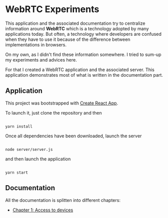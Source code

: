 # WebRTC Experiments

This application and the associated documentation try to centralize information around **WebRTC** which is a technology adopted by many applications today. But often, a technology where developers are confused when they have to use it because of the difference between implementations in browsers.

On my own, as I didn't find these information somewhere. I tried to sum-up my experiments and advices here.

For that I created a WebRTC application and the associated server. This application demonstrates most of what is written in the documentation part.

## Application

This project was bootstrapped with [Create React App](https://github.com/facebook/create-react-app).

To launch it, just clone the repository and then

```shell

yarn install

```

Once all dependencies have been downloaded, launch the server

```shell

node server/server.js

```

and then launch the application

```shell

yarn start

```

## Documentation

All the documentation is splitten into different chapters:

-   [Chapter 1: Access to devices](./documentation/Chapter%201%20-%20Access%20to%20devices.md)
